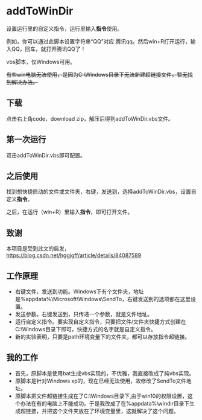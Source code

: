 # addToWinDir
设置运行里的自定义指令，运行里输入**指令**使用。

例如，你可以通过此脚本设置字符串“QQ”对应 腾讯qq。然后win+R打开运行，输入QQ，回车，就打开腾讯QQ了！

vbs脚本，仅Windows可用。

~~有些win电脑无法使用，是因为C:\\Windows目录下无法新建超链接文件，暂无找到解决办法。~~

## 下载
点击右上角code，download zip，解压后得到addToWinDir.vbs文件。

## 第一次运行
双击addToWinDir.vbs即可配置。

## 之后使用
找到想快捷启动的文件或文件夹，右键，发送到，选择addToWinDir.vbs，设置自定义**指令**。

之后，在运行（win+R）里输入**指令**，即可打开文件。

## 致谢
本项目是受到此文的启发，
https://blog.csdn.net/hggjgff/article/details/84087589

## 工作原理
 - 右键文件，发送到功能。Windows下有个文件夹，地址是%appdata%\Microsoft\Windows\SendTo，右键发送到的选项都在这里设置。
 - 发送参数。右键发送到，只传递一个参数，就是文件地址。
 - 运行自定义指令。要实现自定义指令，只要把文件/文件夹快捷方式创建在C:\\Windows目录下即可，快捷方式的名字就是自定义指令。
 - 新的实验表明，只要是path环境变量下的文件夹，都可以存放指令超链接。


## 我的工作
 - 首先，原脚本是使用bat生成vbs实现的，不优雅，我直接改成了纯vbs实现。
 - 原脚本是针对Windows xp的，现在已经无法使用，故修改了SendTo文件地址。
 - 原脚本把文件超链接生成在了C:\\Windows目录下,由于win10的权限设置，这个办法在有的电脑上不能成功。于是我改成了在%appdata%\windir目录下生成超链接，并把这个文件夹放在了环境变量里，这就解决了这个问题。

